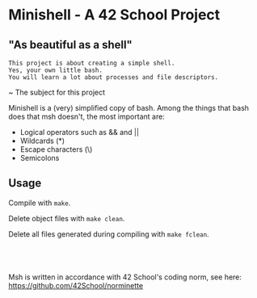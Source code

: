 # Minishell - A 42 School Project
## "As beautiful as a shell"

```
This project is about creating a simple shell.
Yes, your own little bash.
You will learn a lot about processes and file descriptors.
```
~ The subject for this project

Minishell is a (very) simplified copy of bash.
Among the things that bash does that msh doesn't, the most important are:
- Logical operators such as && and ||
- Wildcards (*)
- Escape characters (\\)
- Semicolons

## Usage
Compile with ```make```.

Delete object files with ```make clean```.

Delete all files generated during compiling with ```make fclean```.
\
\
\
\
\
Msh is written in accordance with 42 School's coding norm, see here:
https://github.com/42School/norminette
